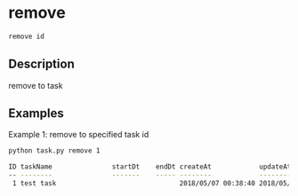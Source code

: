 # remove

```bash
remove id
```

## Description

remove to task

## Examples

Example 1: remove to specified task id

```bash
python task.py remove 1

ID taskName               startDt    endDt createAt            updateAt            project  tag      done  priority
-- --------               -------    ----- --------            --------            -------  ---      ----- --------
 1 test task                     　　　　　　2018/05/07 00:38:40 2018/05/07 00:38:40                   False (C)
```